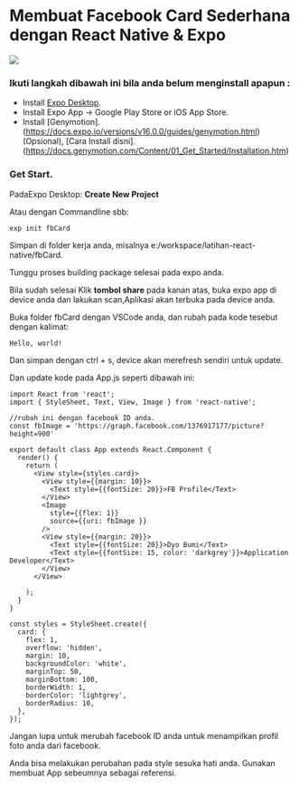 # Membuat Facebook Card Sederhana dengan React Native & Expo

![](http://res.cloudinary.com/medioxtra/image/upload/c_scale,h_500,w_300/v1500211568/fb-card/fb_card.jpg) 

### Ikuti langkah dibawah ini bila anda belum menginstall apapun :

* Install [Expo Desktop](https://docs.expo.io/versions/v16.0.0/introduction/installation.html).
* Install Expo App -> Google Play Store or iOS App Store.
* Install [Genymotion].(https://docs.expo.io/versions/v16.0.0/guides/genymotion.html) (Opsional), [Cara Install disni].(https://docs.genymotion.com/Content/01_Get_Started/Installation.htm)
 
### Get Start.

PadaExpo Desktop: **Create New Project**

Atau dengan Commandline sbb: 
    
    exp init fbCard

Simpan di folder kerja anda, misalnya e:/workspace/latihan-react-native/fbCard. 

Tunggu proses building package selesai pada expo anda.

Bila sudah selesai Klik **tombol share** pada kanan atas, buka expo app di device anda dan lakukan scan,Aplikasi akan terbuka pada device anda.

Buka folder fbCard dengan VSCode anda, dan rubah pada kode tesebut dengan kalimat:

    Hello, world!

Dan simpan dengan ctrl + s, device akan merefresh sendiri untuk update.

Dan update kode pada App.js seperti dibawah ini:

    import React from 'react';
    import { StyleSheet, Text, View, Image } from 'react-native';

    //rubah ini dengan facebook ID anda.
    const fbImage = 'https://graph.facebook.com/1376917177/picture?height=900'

    export default class App extends React.Component {
      render() {
        return (
          <View style={styles.card}>
            <View style={{margin: 10}}>
              <Text style={{fontSize: 20}}>FB Profile</Text>
            </View>
            <Image
              style={{flex: 1}} 
              source={{uri: fbImage }}
            />
            <View style={{margin: 20}}>
              <Text style={{fontSize: 20}}>Dyo Bumi</Text>
              <Text style={{fontSize: 15, color: 'darkgrey'}}>Application Developer</Text>
            </View>
          </View>
            
        );
      }
    }

    const styles = StyleSheet.create({
      card: {
        flex: 1,
        overflow: 'hidden',
        margin: 10,
        backgroundColor: 'white',
        marginTop: 50,
        marginBottom: 100,
        borderWidth: 1,
        borderColor: 'lightgrey',
        borderRadius: 10,
      },
    });    

Jangan lupa untuk merubah facebook ID anda untuk menampilkan profil foto anda dari facebook.

Anda bisa melakukan perubahan pada style sesuka hati anda. Gunakan membuat App sebeumnya sebagai referensi.





